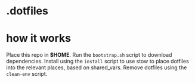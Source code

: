 # .dotfiles

# how it works

Place this repo in **$HOME**.
Run the `bootstrap.sh` script to download dependencies.
Install using the `install` script to use stow to place dotfiles into the relevant places, based on shared_vars.
Remove dotfiles using the `clean-env` script.
